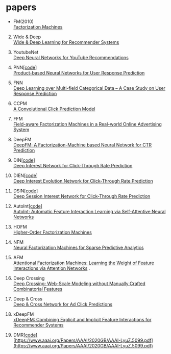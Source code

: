 # papers
- FM(2010)  
[Factorization Machines](https://www.csie.ntu.edu.tw/~b97053/paper/Rendle2010FM.pdf)  

2. Wide & Deep  
[Wide & Deep Learning for Recommender Systems](https://arxiv.org/pdf/1606.07792.pdf)  

3. YoutubeNet  
[Deep Neural Networks for YouTube Recommendations](https://static.googleusercontent.com/media/research.google.com/en//pubs/archive/45530.pdf)  

4. PNN[[code]](https://github.com/Atomu2014/product-nets)  
[Product-based Neural Networks for User Response Prediction](https://arxiv.org/pdf/1611.00144.pdf)  

5. FNN  
[Deep Learning over Multi-field Categorical Data – A Case Study on User Response Prediction](https://arxiv.org/pdf/1601.02376.pdf)

6. CCPM  
[A Convolutional Click Prediction Model](https://dl.acm.org/doi/pdf/10.1145/2806416.2806603)  

7. FFM  
[Field-aware Factorization Machines in a Real-world Online Advertising System](https://arxiv.org/pdf/1701.04099.pdf)  

8. DeepFM  
[DeepFM: A Factorization-Machine based Neural Network for CTR Prediction](https://arxiv.org/pdf/1703.04247.pdf)  

9. DIN[[code]](https://github.com/zhougr1993/DeepInterestNetwork)  
[Deep Interest Network for Click-Through Rate Prediction](https://arxiv.org/pdf/1706.06978.pdf)

10. DIEN[[code]](https://github.com/mouna99/dien)  
[Deep Interest Evolution Network for Click-Through Rate Prediction](https://arxiv.org/pdf/1809.03672.pdf)  
  
11. DSIN[[code]](https://github.com/shenweichen/DSIN)  
[Deep Session Interest Network for Click-Through Rate Prediction](https://arxiv.org/pdf/1905.06482.pdf)  

12. AutoInt[[code]](https://github.com/DeepGraphLearning/RecommenderSystems/tree/master/featureRec)  
[AutoInt: Automatic Feature Interaction Learning via Self-Attentive Neural Networks](https://arxiv.org/pdf/1810.11921.pdf)

13. HOFM  
[Higher-Order Factorization Machines](https://arxiv.org/pdf/1607.07195.pdf)  

14. NFM  
[Neural Factorization Machines for Sparse Predictive Analytics](https://arxiv.org/pdf/1708.05027.pdf)  

15. AFM  
[Attentional Factorization Machines: Learning the Weight of Feature Interactions via Attention Networks](https://www.ijcai.org/Proceedings/2017/0435.pdf) . 

16. Deep Crossing  
[Deep Crossing: Web-Scale Modeling without Manually Crafted Combinatorial Features](https://www.kdd.org/kdd2016/papers/files/adf0975-shanA.pdf)  

17. Deep & Cross  
[Deep & Cross Network for Ad Click Predictions](https://arxiv.org/pdf/1708.05123.pdf)  

18. xDeepFM  
[xDeepFM: Combining Explicit and Implicit Feature Interactions for Recommender Systems](https://arxiv.org/pdf/1803.05170.pdf)  

19. DMR[[code]](https://github.com/lvze92/DMR)  
[https://www.aaai.org/Papers/AAAI/2020GB/AAAI-LyuZ.5099.pdf](https://www.aaai.org/Papers/AAAI/2020GB/AAAI-LyuZ.5099.pdf)  
